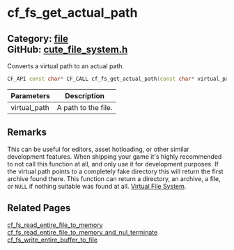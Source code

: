 [](../header.md ':include')

# cf_fs_get_actual_path

Category: [file](/api_reference?id=file)  
GitHub: [cute_file_system.h](https://github.com/RandyGaul/cute_framework/blob/master/include/cute_file_system.h)  
---

Converts a virtual path to an actual path.

```cpp
CF_API const char* CF_CALL cf_fs_get_actual_path(const char* virtual_path);
```

Parameters | Description
--- | ---
virtual_path | A path to the file.

## Remarks

This can be useful for editors, asset hotloading, or other similar development features. When shipping your game it's highly
recommended to not call this function at all, and only use it for development purposes. If the virtual path points to a completely
fake directory this will return the first archive found there. This function can return a directory, an archive, a file, or `NULL`
if nothing suitable was found at all. [Virtual File System](https://randygaul.github.io/cute_framework/#/topics/virtual_file_system).

## Related Pages

[cf_fs_read_entire_file_to_memory](/file/cf_fs_read_entire_file_to_memory.md)  
[cf_fs_read_entire_file_to_memory_and_nul_terminate](/file/cf_fs_read_entire_file_to_memory_and_nul_terminate.md)  
[cf_fs_write_entire_buffer_to_file](/file/cf_fs_write_entire_buffer_to_file.md)  

